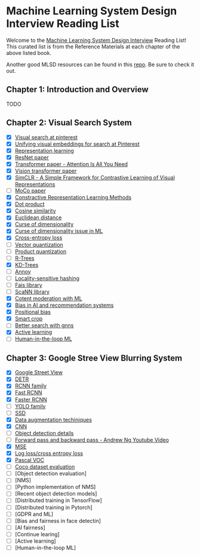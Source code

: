 # Machine Learning System Design Interview Reading List
Welcome to the [Machine Learning System Design Interview](https://www.amazon.com/Machine-Learning-System-Design-Interview/dp/1736049127/ref=sr_1_1?crid=1N7OYRAM2K046&keywords=machine+learning+system+design+interview&qid=1698602213&sprefix=%2Caps%2C173&sr=8-1) Reading List! This curated list is from the Reference Materials at each chapter of the above listed book.

Another good MLSD resources can be found in this [repo](https://github.com/alirezadir/Machine-Learning-Interviews). Be sure to check it out.

## Chapter 1: Introduction and Overview
TODO

## Chapter 2: Visual Search System
- [x] [Visual search at pinterest](https://arxiv.org/pdf/1505.07647.pdf)
- [x] [Unifying visual embeddings for search at Pinterest](https://medium.com/pinterest-engineering/unifying-visual-embeddings-for-visual-search-at-pinterest-74ea7ea103f0)
- [x] [Representation learning](https://en.wikipedia.org/wiki/Feature_learning)
- [x] [ResNet paper](https://arxiv.org/abs/1512.03385)
- [x] [Transformer paper - Attention Is All You Need](https://arxiv.org/abs/1706.03762)
- [x] [Vision transformer paper](https://arxiv.org/abs/2010.11929)
- [x] [SimCLR - A Simple Framework for Contrastive Learning of Visual Representations](https://arxiv.org/abs/2002.05709)
- [ ] [MoCo paper](https://arxiv.org/pdf/1911.05722.pdf) 
- [x] [Constractive Representation Learning Methods](https://lilianweng.github.io/posts/2019-11-10-self-supervised/)
- [x] [Dot product](https://en.wikipedia.org/wiki/Dot_product)
- [x] [Cosine similarity](https://en.wikipedia.org/wiki/Cosine_similarity)
- [x] [Euclidean distance](https://en.wikipedia.org/wiki/Euclidean_distance)
- [x] [Curse of dimensionality](https://en.wikipedia.org/wiki/Curse_of_dimensionality)
- [x] [Curse of dimensionality issue in ML](https://www.mygreatlearning.com/blog/understanding-curse-of-dimensionality/)
- [x] [Cross-entropy loss](https://en.wikipedia.org/wiki/Cross-entropy)
- [ ] [Vector quantization](http://www.ws.binghamton.edu/fowler/fowler%20personal%20page/EE523_files/Ch_10_1%20VQ%20Description%20(PPT).pdf)
- [ ] [Product quantization](https://towardsdatascience.com/product-quantization-for-similarity-search-2f1f67c5fddd)
- [ ] [R-Trees](https://en.wikipedia.org/wiki/R-tree)
- [x] [KD-Trees](https://kanoki.org/2020/08/05/find-nearest-neighbor-using-kd-tree/)
- [ ] [Annoy](https://towardsdatascience.com/comprehensive-guide-to-approximate-nearest-neighbors-algorithms-8b94f057d6b6)
- [ ] [Locality-sensitive hashing](http://web.stanford.edu/class/cs246/slides/03-lsh.pdf)
- [ ] [Fais library](https://github.com/facebookresearch/faiss)
- [ ] [ScaNN library](https://github.com/google-research/google-research/tree/master/scann)
- [x] [Cotent moderation with ML](https://appen.com/blog/content-moderation/)
- [x] [Bias in AI and recommendation systems](https://www.searchenginejournal.com/biases-search-recommender-systems/339319/#close)
- [x] [Positional bias](https://eugeneyan.com/writing/position-bias/)
- [x] [Smart crop](https://blog.twitter.com/engineering/en_us/topics/infrastructure/2018/Smart-Auto-Cropping-of-Images)
- [ ] [Better search with gnns](https://arxiv.org/pdf/2010.01666.pdf)
- [x] [Active learning](https://en.wikipedia.org/wiki/Active_learning_(machine_learning))
- [ ] [Human-in-the-loop ML](https://arxiv.org/pdf/2108.00941.pdf)

## Chapter 3: Google Stree View Blurring System
- [x] [Google Street View](https://www.google.com/streetview/)
- [x] [DETR](https://github.com/facebookresearch/detr)
- [x] [RCNN family](https://lilianweng.github.io/posts/2017-12-31-object-recognition-part-3/)
- [x] [Fast RCNN](https://arxiv.org/abs/1504.08083)
- [x] [Faster RCNN](https://arxiv.org/abs/1506.01497)
- [ ] [YOLO family](https://pyimagesearch.com/2022/04/04/introduction-to-the-yolo-family/)
- [ ] [SSD](https://jonathan-hui.medium.com/ssd-object-detection-single-shot-multibox-detector-for-real-time-processing-9bd8deac0e06)
- [x] [Data augmentation techiniques](https://www.kaggle.com/discussions/getting-started/190280)
- [x] [CNN](https://en.wikipedia.org/wiki/Convolutional_neural_network)
- [ ] [Object detection details](https://dudeperf3ct.github.io/object/detection/2019/01/07/Mystery-of-Object-Detection/)
- [ ] [Forward pass and backward pass - Andrew Ng Youtube Video](https://www.youtube.com/watch?v=qzPQ8cEsVK8)
- [x] [MSE](https://en.wikipedia.org/wiki/Mean_squared_error)
- [x] [Log loss/cross entropy loss](https://en.wikipedia.org/wiki/Cross-entropy)
- [x] [Pascal VOC](http://host.robots.ox.ac.uk/pascal/VOC/voc2008/index.html)
- [ ] [Coco dataset evaluation]()
- [ ] [Object detection evaluation]
- [ ] [NMS]
- [ ] [Python implementation of NMS]
- [ ] [Recent object detection models]
- [ ] [Distributed training in TensorFlow]
- [ ] [Distributed training in Pytorch]
- [ ] [GDPR and ML]
- [ ] [Bias and fairness in face detectin]
- [ ] [AI fairness]
- [ ] [Continue learing]
- [ ] [Active learning]
- [ ] [Human-in-the-loop ML]
